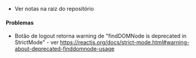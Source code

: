 - Ver notas na raiz do repositório

#### Problemas

- Botão de logout retorna warning de "findDOMNode is deprecated in StrictMode" - ver https://reactjs.org/docs/strict-mode.html#warning-about-deprecated-finddomnode-usage